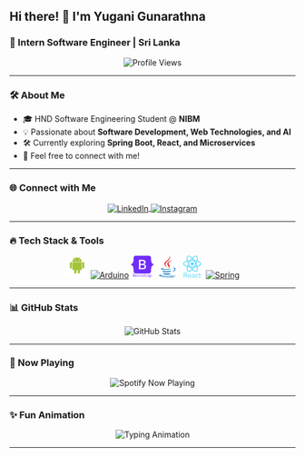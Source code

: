 ## Hi there! 👋 I'm **Yugani Gunarathna**
### 🚀 Intern Software Engineer | Sri Lanka  

<p align="center">
  <img src="https://komarev.com/ghpvc/?username=yuganigunarathna&label=Profile%20Views&color=0e75b6&style=flat" alt="Profile Views" />
</p>

---

### 🛠️ About Me
- 🎓 HND Software Engineering Student @ **NIBM**
- 💡 Passionate about **Software Development, Web Technologies, and AI**
- 🛠️ Currently exploring **Spring Boot, React, and Microservices**
- 📩 Feel free to connect with me!

---

### 🌐 Connect with Me
<p align="center">
<a href="https://linkedin.com/in/yuganigunarathna" target="blank">
  <img align="center" src="https://raw.githubusercontent.com/rahuldkjain/github-profile-readme-generator/master/src/images/icons/Social/linked-in-alt.svg" alt="LinkedIn" height="40" width="40"/>
</a>
<a href="https://instagram.com/yushayu_99" target="blank">
  <img align="center" src="https://raw.githubusercontent.com/rahuldkjain/github-profile-readme-generator/master/src/images/icons/Social/instagram.svg" alt="Instagram" height="40" width="40"/>
</a>
</p>

---

### 🔥 Tech Stack & Tools
<p align="center">
  <a href="https://developer.android.com" target="_blank"><img src="https://raw.githubusercontent.com/devicons/devicon/master/icons/android/android-original-wordmark.svg" alt="Android" width="40" height="40"/></a>
  <a href="https://www.arduino.cc/" target="_blank"><img src="https://cdn.worldvectorlogo.com/logos/arduino-1.svg" alt="Arduino" width="40" height="40"/></a>
  <a href="https://getbootstrap.com" target="_blank"><img src="https://raw.githubusercontent.com/devicons/devicon/master/icons/bootstrap/bootstrap-plain-wordmark.svg" alt="Bootstrap" width="40" height="40"/></a>
  <a href="https://www.java.com" target="_blank"><img src="https://raw.githubusercontent.com/devicons/devicon/master/icons/java/java-original.svg" alt="Java" width="40" height="40"/></a>
  <a href="https://reactjs.org/" target="_blank"><img src="https://raw.githubusercontent.com/devicons/devicon/master/icons/react/react-original-wordmark.svg" alt="React" width="40" height="40"/></a>
  <a href="https://spring.io/" target="_blank"><img src="https://www.vectorlogo.zone/logos/springio/springio-icon.svg" alt="Spring" width="40" height="40"/></a>
</p>

---

### 📊 GitHub Stats  
<p align="center">
  <img src="https://github-readme-stats.vercel.app/api?username=yuganigunarathna&show_icons=true&theme=tokyonight" alt="GitHub Stats" width="50%"/>
</p>

---

### 🎵 Now Playing  
<p align="center">
  <img src="https://spotify-github-profile.vercel.app/api/view?uid=31tqgnxjcv6nj3q56kxzr5bhl2se&cover_image=true&theme=default" alt="Spotify Now Playing" />
</p>

---

### ✨ Fun Animation  
<p align="center">
  <img src="https://readme-typing-svg.herokuapp.com?font=Fira+Code&pause=1000&color=36BCF7&width=435&lines=Hi!+I'm+Yugani+Gunarathna;A+passionate+Software+Developer;Exploring+new+technologies+everyday" alt="Typing Animation" />
</p>

---







